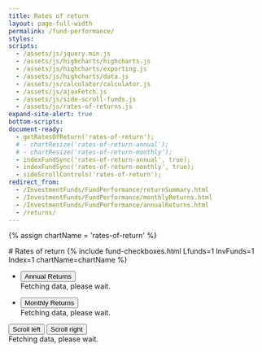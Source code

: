 ```yaml
---
title: Rates of return
layout: page-full-width
permalink: /fund-performance/
styles:
scripts:
  - /assets/js/jquery.min.js
  - /assets/js/highcharts/highcharts.js
  - /assets/js/highcharts/exporting.js
  - /assets/js/highcharts/data.js
  - /assets/js/calculator/calculator.js
  - /assets/js/ajaxFetch.js
  - /assets/js/side-scroll-funds.js
  - /assets/js/rates-of-returns.js
expand-site-alert: true
bottom-scripts:
document-ready:
  - getRatesOfReturn('rates-of-return');
  # - chartResize('rates-of-return-annual');
  # - chartResize('rates-of-return-monthly');
  - indexFundSync('rates-of-return-annual', true);
  - indexFundSync('rates-of-return-monthly', true);
  - sideScrollControls('rates-of-return');
redirect_from:
  - /InvestmentFunds/FundPerformance/returnSummary.html
  - /InvestmentFunds/FundPerformance/monthlyReturns.html
  - /InvestmentFunds/FundPerformance/annualReturns.html
  - /returns/
---
```

{% assign chartName = 'rates-of-return' %}

<div class="usa-grid centered">
<div class="usa-width-one-whole" markdown="1">
# Rates of return
{% include fund-checkboxes.html Lfunds=1 InvFunds=1 Index=1 chartName=chartName %}
</div>
</div>

<div class="usa-grid-full usa-layout-docs-main_content" id="{{chartName}}-div">
<div class="usa-width-one-whole">

  <ul class="usa-accordion">
    <li>
      <button class="usa-accordion-button" aria-expanded="true" aria-controls="{{ chartName }}-annual">Annual Returns</button>
      <div id="{{ chartName }}-annual" class="usa-accordion-content hc-annual-returns-all" aria-hidden="false">Fetching data, please wait.</div>
    </li>
  </ul>
  <ul class="usa-accordion">
    <li>
      <button class="usa-accordion-button" aria-expanded="true" aria-controls="{{ chartName }}-monthly">Monthly Returns</button>
      <div id="{{ chartName }}-monthly" class="usa-accordion-content hc-annual-returns-all" aria-hidden="false">Fetching data, please wait.</div>
    </li>
  </ul>

</div>
</div> <!-- end div#{{chartName}}-div -->

<section id="{{chartName}}-section" class="rates-of-return-table">

<div class="table-scroll-buttons">
  <button id="slideRight" class="slide-right" type="button" class="usa-button-secondary"><i class="fal fa-arrow-to-left"></i> Scroll left</button>
  <button id="slideLeft" class="slide-left" type="button" class="usa-button-secondary">Scroll right <i class="fal fa-arrow-to-right"></i></button>
</div><!-- END div.table-scroll-buttons -->

<div id="{{chartName}}-table" class="table-side-scroll">Fetching data, please wait.</div>
</section>

<!-- </div>  -->
<!-- END div.usa-width-one-whole -->
<!-- </div>  -->
<!-- END div.usa-grid-full -->
